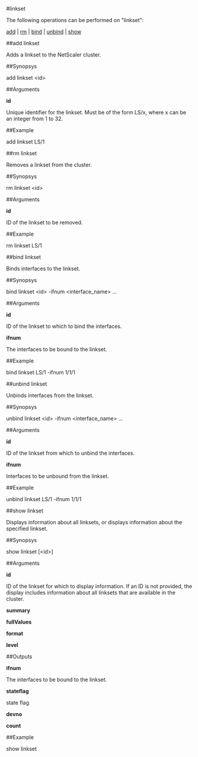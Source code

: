 #linkset

The following operations can be performed on "linkset":


[add](#add-linkset) | [rm](#rm-linkset) | [bind](#bind-linkset) | [unbind](#unbind-linkset) | [show](#show-linkset)

##add linkset

Adds a linkset to the NetScaler cluster.


##Synopsys

add linkset &lt;id>


##Arguments

<b>id</b>
Unique identifier for the linkset. Must be of the form LS/x, where x can be an integer from 1 to 32.



##Example

add linkset LS/1

##rm linkset

Removes a linkset from the cluster.


##Synopsys

rm linkset &lt;id>


##Arguments

<b>id</b>
ID of the linkset to be removed.



##Example

rm linkset LS/1

##bind linkset

Binds interfaces to the linkset.


##Synopsys

bind linkset &lt;id> -ifnum &lt;interface_name> ...


##Arguments

<b>id</b>
ID of the linkset to which to bind the interfaces.

<b>ifnum</b>
The interfaces to be bound to the linkset.



##Example

bind linkset LS/1 -ifnum 1/1/1

##unbind linkset

Unbinds interfaces from the linkset.


##Synopsys

unbind linkset &lt;id> -ifnum &lt;interface_name> ...


##Arguments

<b>id</b>
ID of the linkset from which to unbind the interfaces.

<b>ifnum</b>
Interfaces to be unbound from the linkset.



##Example

unbind linkset LS/1 -ifnum 1/1/1

##show linkset

Displays information about all linksets, or displays information about the specified linkset.


##Synopsys

show linkset [&lt;id>]


##Arguments

<b>id</b>
ID of the linkset for which to display information. If an ID is not provided, the display includes information about all linksets that are available in the cluster.

<b>summary</b>

<b>fullValues</b>

<b>format</b>

<b>level</b>



##Outputs

<b>ifnum</b>
The interfaces to be bound to the linkset.

<b>stateflag</b>
state flag

<b>devno</b>

<b>count</b>



##Example

show linkset

